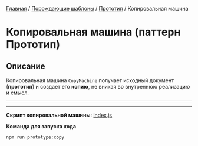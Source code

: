 [Главная](../../../#readme) / [Порождающие шаблоны](../../#readme) / [Прототип](../#readme) / Копировальная машина

# Копировальная машина (паттерн Прототип)

## Описание

Копировальная машина `CopyMachine` получает исходный документ (**прототип**) и создает его **копию**, не вникая во внутреннюю реализацию и смысл.

***
***

**Скрипт копировальной машины**: [index.js](./index.js)

**Команда для запуска кода**

```
npm run prototype:copy
```
